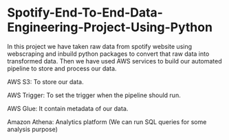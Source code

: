 # Spotify-End-To-End-Data-Engineering-Project-Using-Python

In this project we have taken raw data from spotify website using webscraping and inbuild python packages to convert that raw data into transformed data.
Then we have used AWS services to build our automated pipeline to store and process our data.


AWS S3: To store our data.


AWS Trigger: To set the trigger when the pipeline should run.


AWS Glue: It contain metadata of our data.


Amazon Athena: Analytics platform (We can run SQL queries for some analysis purpose)

